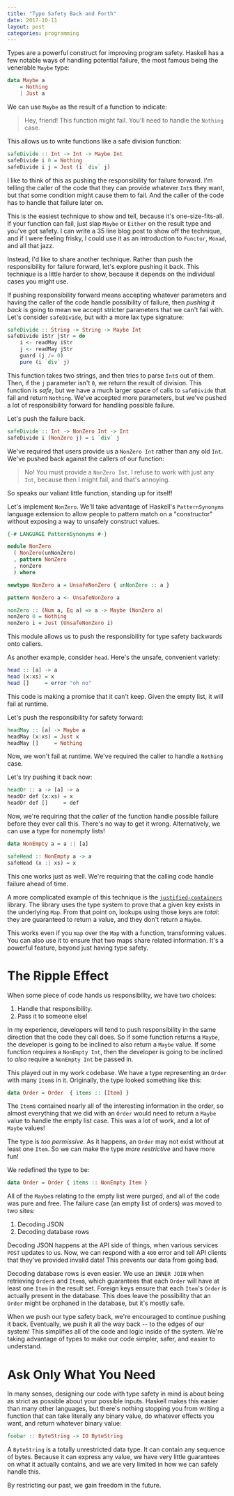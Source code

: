 ```yaml
---
title: "Type Safety Back and Forth"
date: 2017-10-11
layout: post
categories: programming
---
```


Types are a powerful construct for improving program safety.
Haskell has a few notable ways of handling potential failure, the most famous being the venerable `Maybe` type:

```haskell
data Maybe a
    = Nothing
    | Just a
```

We can use `Maybe` as the result of a function to indicate:

> Hey, friend! This function might fail. You'll need to handle the `Nothing` case.

This allows us to write functions like a safe division function:

```haskell
safeDivide :: Int -> Int -> Maybe Int
safeDivide i 0 = Nothing
safeDivide i j = Just (i `div` j)
```

I like to think of this as pushing the responsibility for failure forward.
I'm telling the caller of the code that they can provide whatever `Int`s they want, but that some condition might cause them to fail.
And the caller of the code has to handle that failure later on.

This is the easiest technique to show and tell, because it's one-size-fits-all.
If your function can fail, just slap `Maybe` or `Either` on the result type and you've got safety.
I can write a 35 line blog post to show off the technique, and if I were feeling frisky, I could use it as an introduction to `Functor`, `Monad`, and all that jazz.

Instead, I'd like to share another technique.
Rather than push the responsibility for failure forward, let's explore pushing it back.
This technique is a little harder to show, because it depends on the individual cases you might use.

If pushing responsibility forward means accepting whatever parameters and having the caller of the code handle possibility of failure, then *pushing it back* is going to mean we accept stricter parameters that we can't fail with.
Let's consider `safeDivide`, but with a more lax type signature:

```haskell
safeDivide :: String -> String -> Maybe Int
safeDivide iStr jStr = do
    i <- readMay iStr
    j <- readMay jStr
    guard (j /= 0)
    pure (i `div` j)
```

This function takes two strings, and then tries to parse `Int`s out of them.
Then, if the `j` parameter isn't `0`, we return the result of division.
This function is *safe*, but we have a much larger space of calls to `safeDivide` that fail and return `Nothing`.
We've accepted more parameters, but we've pushed a lot of responsibility forward for handling possible failure.

Let's push the failure back.

```haskell
safeDivide :: Int -> NonZero Int -> Int
safeDivide i (NonZero j) = i `div` j
```

We've required that users provide us a `NonZero Int` rather than any old `Int`.
We've pushed back against the callers of our function:

> No! You must provide a `NonZero Int`. I refuse to work with just any `Int`, because then I might fail, and that's annoying.

So speaks our valiant little function, standing up for itself!

Let's implement `NonZero`.
We'll take advantage of Haskell's `PatternSynonyms` language extension to allow people to pattern match on a "constructor" without exposing a way to unsafely construct values.

```haskell
{-# LANGUAGE PatternSynonyms #-}

module NonZero
  ( NonZero(unNonZero)
  , pattern NonZero
  , nonZero
  ) where

newtype NonZero a = UnsafeNonZero { unNonZero :: a }

pattern NonZero a <- UnsafeNonZero a

nonZero :: (Num a, Eq a) => a -> Maybe (NonZero a)
nonZero 0 = Nothing
nonZero i = Just (UnsafeNonZero i)
```

This module allows us to push the responsibility for type safety backwards onto callers.

As another example, consider `head`.
Here's the unsafe, convenient variety:

```haskell
head :: [a] -> a
head (x:xs) = x
head []     = error "oh no"
```

This code is making a promise that it can't keep.
Given the empty list, it will fail at runtime.

Let's push the responsibility for safety forward:

```haskell
headMay :: [a] -> Maybe a
headMay (x:xs) = Just x
headMay []     = Nothing
```

Now, we won't fail at runtime.
We've required the caller to handle a `Nothing` case.

Let's try pushing it back now:

```haskell
headOr :: a -> [a] -> a
headOr def (x:xs) = x
headOr def []     = def
```

Now, we're requiring that the *caller* of the function handle possible failure before they ever call this.
There's no way to get it wrong.
Alternatively, we can use a type for nonempty lists!

```haskell
data NonEmpty a = a :| [a]

safeHead :: NonEmpty a -> a
safeHead (x :| xs) = x
```

This one works just as well.
We're requiring that the calling code handle failure ahead of time.

A more complicated example of this technique is the [`justified-containers`](https://hackage.haskell.org/package/justified-containers-0.1.2.0/docs/Data-Map-Justified-Tutorial.html) library.
The library uses the type system to prove that a given key exists in the underlying `Map`.
From that point on, lookups using those keys are *total*: they are guaranteed to return a value, and they don't return a `Maybe`.

This works even if you `map` over the `Map` with a function, transforming values.
You can also use it to ensure that two maps share related information.
It's a powerful feature, beyond just having type safety.

# The Ripple Effect

When some piece of code hands us responsibility, we have two choices:

1. Handle that responsibility.
2. Pass it to someone else!

In my experience, developers will tend to push responsibility in the same direction that the code they call does.
So if some function returns a `Maybe`, the developer is going to be inclined to also return a `Maybe` value.
If some function requires a `NonEmpty Int`, then the developer is going to be inclined to *also* require a `NonEmpty Int` be passed in.

This played out in my work codebase.
We have a type representing an `Order` with many `Item`s in it.
Originally, the type looked something like this:

```haskell
data Order = Order  { items :: [Item] }
```

The `Item`s contained nearly all of the interesting information in the order, so almost everything that we did with an `Order` would need to return a `Maybe` value to handle the empty list case.
This was a lot of work, and a lot of `Maybe` values!

The type is *too permissive*.
As it happens, an `Order` may not exist without at least one `Item`.
So we can make the type *more restrictive* and have more fun!

We redefined the type to be:

```haskell
data Order = Order { items :: NonEmpty Item }
```

All of the `Maybe`s relating to the empty list were purged, and all of the code was pure and free.
The failure case (an empty list of orders) was moved to two sites:

1. Decoding JSON
2. Decoding database rows

Decoding JSON happens at the API side of things, when various services `POST` updates to us.
Now, we can respond with a `400` error and tell API clients that they've provided invalid data!
This prevents our data from going bad.

Decoding database rows is even easier.
We use an `INNER JOIN` when retrieving `Order`s and `Item`s, which guarantees that each `Order` will have at least one `Item` in the result set.
Foreign keys ensure that each `Item`'s `Order` is actually present in the database.
This does leave the possibility that an `Order` might be orphaned in the database, but it's mostly safe.

When we push our type safety back, we're encouraged to continue pushing it back.
Eventually, we push it all the way back -- to the edges of our system!
This simplifies all of the code and logic inside of the system.
We're taking advantage of types to make our code simpler, safer, and easier to understand.

# Ask Only What You Need

In many senses, designing our code with type safety in mind is about being as strict as possible about your possible inputs.
Haskell makes this easier than many other languages, but there's nothing stopping you from writing a function that can take literally any binary value, do whatever effects you want, and return whatever binary value:

```haskell
foobar :: ByteString -> IO ByteString
```

A `ByteString` is a totally unrestricted data type.
It can contain any sequence of bytes.
Because it can express any value, we have very little guarantees on what it actually contains, and we are very limited in how we can safely handle this.

By restricting our past, we gain freedom in the future.
